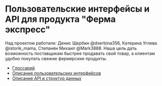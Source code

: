 # Пользовательские интерфейсы и API для продукта "Ферма экспресс"
Над проектом работали:
Денис Щербин @dserbina356, Катерина Углева @istorik_mama, Степанян Михаил @Mark3888. Наша цель дать возможность поставщикам быстрее продавать свой товар, а клиентам удобно покупать свежие фермерские продукты.
- [Глоссарий](./0-glossary.md)
- [Описание пользовательских интерфейсов](./1-ui.md)
- [Описание API и структур данных](./2-rest-api.md)

